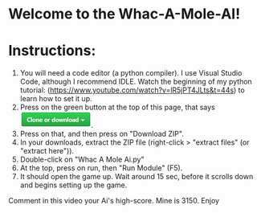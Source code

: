 # Welcome to the Whac-A-Mole-AI!
# Instructions:
1. You will need a code editor (a python compiler). I use Visual Studio Code, although I recommend IDLE. Watch the beginning of my python tutorial: (https://www.youtube.com/watch?v=lR5jPT4JLts&t=44s) to learn how to set it up.
2. Press on the green button at the top of this page, that says ![](clone.png).
3. Press on that, and then press on "Download ZIP".
4. In your downloads, extract the ZIP file (right-click > "extract files" (or "extract here")).
5. Double-click on "Whac A Mole Ai.py"
6. At the top, press on run, then "Run Module" (F5).
7. It should open the game up. Wait around 15 sec, before it scrolls down and begins setting up the game.

Comment in this video your Ai's high-score. Mine is 3150.
Enjoy
